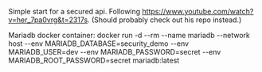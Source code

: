 Simple start for a secured api. Following https://www.youtube.com/watch?v=her_7pa0vrg&t=2317s. (Should probably check out his repo instead.)

Mariadb docker container:
docker run -d --rm --name mariadb --network host --env MARIADB_DATABASE=security_demo --env MARIADB_USER=dev --env MARIADB_PASSWORD=secret --env MARIADB_ROOT_PASSWORD=secret mariadb:latest
